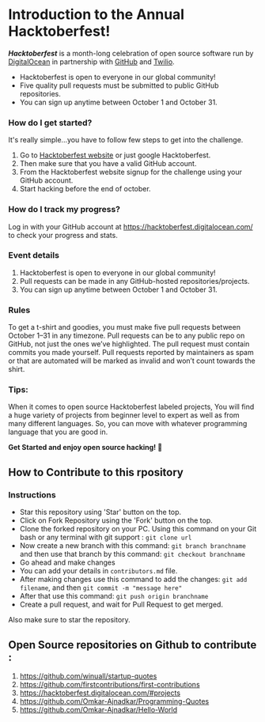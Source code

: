 # Introduction to the Annual Hacktoberfest!

**_Hacktoberfest_** is a month-long celebration of open source software run by [DigitalOcean](https://www.digitalocean.com/) in partnership with [GitHub](https://github.com/) and [Twilio](https://www.twilio.com/).

* Hacktoberfest is open to everyone in our global community!
* Five quality pull requests must be submitted to public GitHub repositories.
* You can sign up anytime between October 1 and October 31.

### How do I get started?
It's really simple...you have to follow few steps to get into the challenge.
1. Go to [Hacktoberfest website](https://hacktoberfest.digitalocean.com/) or just google Hacktoberfest.
2. Then make sure that you have a valid GitHub account.
3. From the Hacktoberfest website signup for the challenge using your GitHub account.
4. Start hacking before the end of october.

### How do I track my progress?
Log in with your GitHub account at https://hacktoberfest.digitalocean.com/ to check your progress and stats.

### Event details
1. Hacktoberfest is open to everyone in our global community!
2. Pull requests can be made in any GitHub-hosted repositories/projects.
3. You can sign up anytime between October 1 and October 31.
### Rules
To get a t-shirt and goodies, you must make five pull requests between October 1–31 in any timezone. Pull requests can be to any public repo on GitHub, not just the ones we’ve highlighted. The pull request must contain commits you made yourself. Pull requests reported by maintainers as spam or that are automated will be marked as invalid and won’t count towards the shirt.

### Tips:

When it comes to open source Hacktoberfest labeled projects, You will find a huge variety of projects from beginner level to expert as well as from many different languages. So, you can move with whatever programming language that you are good in.

__Get Started and enjoy open source hacking! :tada:__

## How to Contribute to this rpository

### Instructions

- Star this repository using 'Star' button on the top.
- Click on Fork Repository using the 'Fork' button on the top.
- Clone the forked repository on your PC. Using this command on your Git bash or any terminal with git support : ``` git clone url ```
- Now create a new branch with this command: ``` git branch branchname ``` and then use that branch by this command: ``` git checkout branchname ```
- Go ahead and make changes
- You can add your details in ``` contributors.md ``` file.
- After making changes use this command to add the changes: ``` git add filename ```, and then ``` git commit -m "message here" ```
- After that use this command: ``` git push origin branchname ```
- Create a pull request, and wait for Pull Request to get merged.

Also make sure to star the repository.

## Open Source repositories on Github to contribute :

1. https://github.com/winuall/startup-quotes
2. https://github.com/firstcontributions/first-contributions
3. https://hacktoberfest.digitalocean.com/#projects
4. https://github.com/Omkar-Ajnadkar/Programming-Quotes
5. https://github.com/Omkar-Ajnadkar/Hello-World
